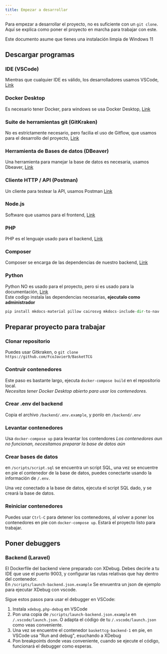 ```yaml
---
title: Empezar a desarrollar
---
```


Para empezar a desarrollar el proyecto, no es suficiente con un `git clone`. Aquí se explica como poner el proyecto en marcha para trabajar con este.

Este documento asume que tienes una instalación limpia de Windows 11

## Descargar programas

### IDE (VSCode)
Mientras que cualquier IDE es válido, los desarrolladores usamos VSCode, [Link](https://code.visualstudio.com/Download)

### Docker Desktop
Es necesario tener Docker, para windows se usa Docker Desktop, [Link](https://www.docker.com/products/docker-desktop/)

### Suite de herramientas git (GitKraken)
No es estrictamente necesario, pero facilia el uso de Gitflow, que usamos para el desarrollo del proyecto, [Link](https://www.gitkraken.com/)

### Herramienta de Bases de datos (DBeaver)
Una herramienta para manejar la base de datos es necesaria, usamos Dbeaver, [Link](https://dbeaver.io/)

### Cliente HTTP / API (Postman)
Un cliente para testear la API, usamos Postman [Link](https://www.postman.com/downloads/)

### Node.js
Software que usamos para el frontend, [Link](https://nodejs.org/en)

### PHP
PHP es el lenguaje usado para el backend, [Link](https://windows.php.net/download/)

### Composer
Composer se encarga de las dependencias de nuestro backend, [Link](https://getcomposer.org/download/)

### Python
Python NO es usado para el proyecto, pero si es usado para la documentación, [Link](https://www.python.org/downloads/)  
Este codígo instala las dependencias necesarias, **ejecutalo como administrador**
```python
pip install mkdocs-material pillow cairosvg mkdocs-include-dir-to-nav
```
## Preparar proyecto para trabajar

### Clonar repositorio
Puedes usar Gitkraken, o `git clone https://github.com/FcoJavier9/BasketTCG`

### Contruir contenedores
Este paso es bastante largo, ejecuta `docker-compose build` en el repositorio local.  
*Necesitas tener Docker Desktop abierto para usar los contenedores.*

### Crear .env del backend
Copia el archivo `/backend/.env.example`, y ponlo en `/backend/.env`

### Levantar contenedores
Usa `docker-compose up` para levantar los contendores
*Los contenedores aun no funcionan, necesitamos preparar la base de datos aún*

### Crear bases de datos
en `/scripts/script.sql` se encuentra un script SQL, una vez se encuentre en pie el contenedor de la base de datos, puedes conectarte usando la información de `/.env`.  
  
Una vez conectado a la base de datos, ejecuta el script SQL dado, y se creará la base de datos.

### Reiniciar contenedores
Puedes usar `Ctrl-C` para detener los contenedores, al volver a poner los contenedores en pie con `docker-compose up`. Estará el proyecto listo para trabajar.

## Poner debuggers

### Backend (Laravel)
El Dockerfile del backend viene preparado con XDebug. Debes decirle a tu IDE que use el puerto 9003, y configurar las rutas relativas que hay dentro del contenedor.  
En `/scripts/launch-backend.json.example` Se envuentra un json de ejemplo para ejecutar XDebug con vscode.  
  
Sigue estos pasos para usar el debugger en VSCode:  
1. Instala `xdebug.php-debug` en VSCode  
2. Pon una copia de `/scripts/launch-backend.json.example` en `/.vscode/launch.json`. O adapta el código de tu `/.vscode/launch.json` como veas conveniente.  
3. Una vez se encuentre el contenedor `baskettcg-backend-1` en pie, en VSCode usa "Run and debug", esuchando a XDebug  
4. Pon breakpoints donde veas conveniente, cuando se ejecute el código, funcionará el debugger como esperas.
